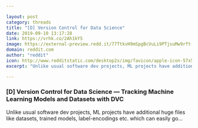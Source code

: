 ```yaml
---

layout: post
category: threads
title: "[D] Version Control for Data Science"
date: 2019-09-10 13:17:28
link: https://vrhk.co/2Ah1kY5
image: https://external-preview.redd.it/77TtkvH9mSpgBcVuLi9PTjsuMw9rft-zmb9BwfN5vn4.jpg?width=331&height=173.298429319&auto=webp&s=58089dcac1f58c417f96996b6d5727d948780346
domain: reddit.com
author: "reddit"
icon: http://www.redditstatic.com/desktop2x/img/favicon/apple-icon-57x57.png
excerpt: "Unlike usual software dev projects, ML projects have additional huge files like datasets, trained models, label-encodings etc. which can easily go..."

---
```


### [D] Version Control for Data Science — Tracking Machine Learning Models and Datasets with DVC

Unlike usual software dev projects, ML projects have additional huge files like datasets, trained models, label-encodings etc. which can easily go...